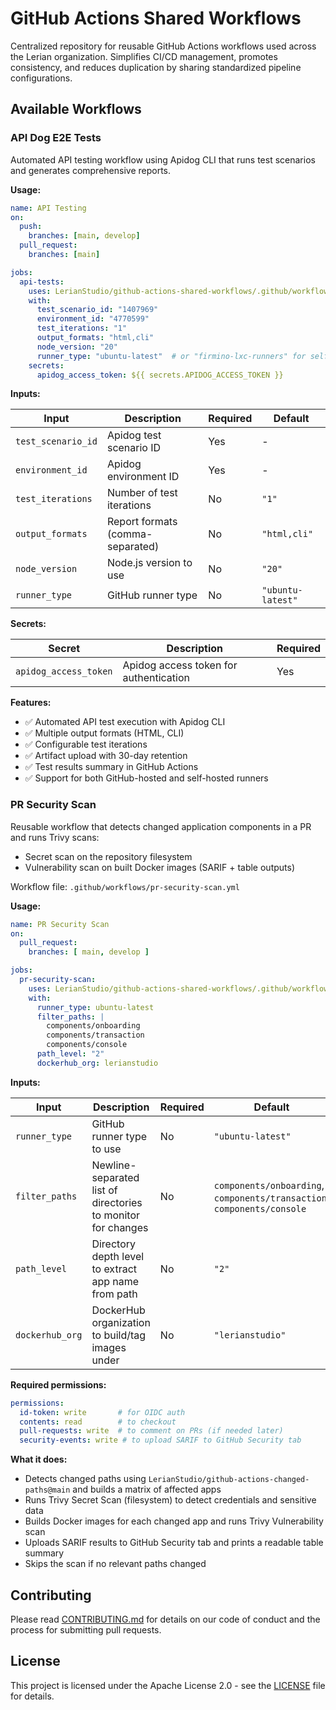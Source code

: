 # GitHub Actions Shared Workflows

Centralized repository for reusable GitHub Actions workflows used across the Lerian organization. Simplifies CI/CD management, promotes consistency, and reduces duplication by sharing standardized pipeline configurations.

## Available Workflows

### API Dog E2E Tests

Automated API testing workflow using Apidog CLI that runs test scenarios and generates comprehensive reports.

**Usage:**

```yaml
name: API Testing
on:
  push:
    branches: [main, develop]
  pull_request:
    branches: [main]

jobs:
  api-tests:
    uses: LerianStudio/github-actions-shared-workflows/.github/workflows/api-dog-e2e-tests.yml@main
    with:
      test_scenario_id: "1407969"
      environment_id: "4770599"
      test_iterations: "1"
      output_formats: "html,cli"
      node_version: "20"
      runner_type: "ubuntu-latest"  # or "firmino-lxc-runners" for self-hosted
    secrets:
      apidog_access_token: ${{ secrets.APIDOG_ACCESS_TOKEN }}
```

**Inputs:**

| Input | Description | Required | Default |
|-------|-------------|----------|---------|
| `test_scenario_id` | Apidog test scenario ID | Yes | - |
| `environment_id` | Apidog environment ID | Yes | - |
| `test_iterations` | Number of test iterations | No | `"1"` |
| `output_formats` | Report formats (comma-separated) | No | `"html,cli"` |
| `node_version` | Node.js version to use | No | `"20"` |
| `runner_type` | GitHub runner type | No | `"ubuntu-latest"` |

**Secrets:**

| Secret | Description | Required |
|--------|-------------|----------|
| `apidog_access_token` | Apidog access token for authentication | Yes |

**Features:**

- ✅ Automated API test execution with Apidog CLI
- ✅ Multiple output formats (HTML, CLI)
- ✅ Configurable test iterations
- ✅ Artifact upload with 30-day retention
- ✅ Test results summary in GitHub Actions
- ✅ Support for both GitHub-hosted and self-hosted runners

### PR Security Scan

Reusable workflow that detects changed application components in a PR and runs Trivy scans:
- Secret scan on the repository filesystem
- Vulnerability scan on built Docker images (SARIF + table outputs)

Workflow file: `.github/workflows/pr-security-scan.yml`

**Usage:**

```yaml
name: PR Security Scan
on:
  pull_request:
    branches: [ main, develop ]

jobs:
  pr-security-scan:
    uses: LerianStudio/github-actions-shared-workflows/.github/workflows/pr-security-scan.yml@main
    with:
      runner_type: ubuntu-latest
      filter_paths: |
        components/onboarding
        components/transaction
        components/console
      path_level: "2"
      dockerhub_org: lerianstudio
```

**Inputs:**

| Input | Description | Required | Default |
|-------|-------------|----------|---------|
| `runner_type` | GitHub runner type to use | No | `"ubuntu-latest"` |
| `filter_paths` | Newline-separated list of directories to monitor for changes | No | `components/onboarding`, `components/transaction`, `components/console` |
| `path_level` | Directory depth level to extract app name from path | No | `"2"` |
| `dockerhub_org` | DockerHub organization to build/tag images under | No | `"lerianstudio"` |

**Required permissions:**

```yaml
permissions:
  id-token: write       # for OIDC auth
  contents: read        # to checkout
  pull-requests: write  # to comment on PRs (if needed later)
  security-events: write # to upload SARIF to GitHub Security tab
```

**What it does:**

- Detects changed paths using `LerianStudio/github-actions-changed-paths@main` and builds a matrix of affected apps
- Runs Trivy Secret Scan (filesystem) to detect credentials and sensitive data
- Builds Docker images for each changed app and runs Trivy Vulnerability scan
- Uploads SARIF results to GitHub Security tab and prints a readable table summary
- Skips the scan if no relevant paths changed

## Contributing

Please read [CONTRIBUTING.md](CONTRIBUTING.md) for details on our code of conduct and the process for submitting pull requests.

## License

This project is licensed under the Apache License 2.0 - see the [LICENSE](LICENSE) file for details.
